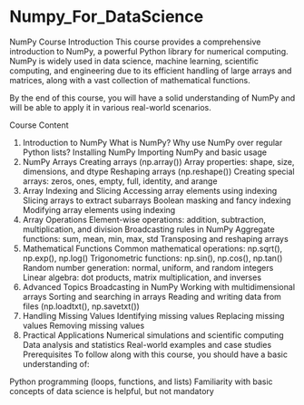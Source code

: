 # Numpy_For_DataScience
NumPy Course
Introduction
This course provides a comprehensive introduction to NumPy, a powerful Python library for numerical computing. NumPy is widely used in data science, machine learning, scientific computing, and engineering due to its efficient handling of large arrays and matrices, along with a vast collection of mathematical functions.

By the end of this course, you will have a solid understanding of NumPy and will be able to apply it in various real-world scenarios.

Course Content
1. Introduction to NumPy
What is NumPy?
Why use NumPy over regular Python lists?
Installing NumPy
Importing NumPy and basic usage
2. NumPy Arrays
Creating arrays (np.array())
Array properties: shape, size, dimensions, and dtype
Reshaping arrays (np.reshape())
Creating special arrays: zeros, ones, empty, full, identity, and arange
3. Array Indexing and Slicing
Accessing array elements using indexing
Slicing arrays to extract subarrays
Boolean masking and fancy indexing
Modifying array elements using indexing
4. Array Operations
Element-wise operations: addition, subtraction, multiplication, and division
Broadcasting rules in NumPy
Aggregate functions: sum, mean, min, max, std
Transposing and reshaping arrays
5. Mathematical Functions
Common mathematical operations: np.sqrt(), np.exp(), np.log()
Trigonometric functions: np.sin(), np.cos(), np.tan()
Random number generation: normal, uniform, and random integers
Linear algebra: dot products, matrix multiplication, and inverses
6. Advanced Topics
Broadcasting in NumPy
Working with multidimensional arrays
Sorting and searching in arrays
Reading and writing data from files (np.loadtxt(), np.savetxt())
7. Handling Missing Values
Identifying missing values
Replacing missing values
Removing missing values
8. Practical Applications
Numerical simulations and scientific computing
Data analysis and statistics
Real-world examples and case studies
Prerequisites
To follow along with this course, you should have a basic understanding of:

Python programming (loops, functions, and lists)
Familiarity with basic concepts of data science is helpful, but not mandatory
